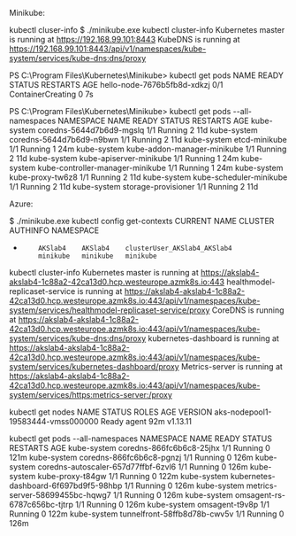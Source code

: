 
Minikube:

kubectl cluser-info
 $ ./minikube.exe kubectl cluster-info
Kubernetes master is running at https://192.168.99.101:8443
KubeDNS is running at https://192.168.99.101:8443/api/v1/namespaces/kube-system/services/kube-dns:dns/proxy

PS C:\Program Files\Kubernetes\Minikube> kubectl get pods
NAME                          READY   STATUS              RESTARTS   AGE
hello-node-7676b5fb8d-xdkzj   0/1     ContainerCreating   0          7s

PS C:\Program Files\Kubernetes\Minikube> kubectl get pods --all-namespaces
NAMESPACE     NAME                               READY   STATUS    RESTARTS   AGE
kube-system   coredns-5644d7b6d9-mgslq           1/1     Running   2          11d
kube-system   coredns-5644d7b6d9-n9bwn           1/1     Running   2          11d
kube-system   etcd-minikube                      1/1     Running   1          24m
kube-system   kube-addon-manager-minikube        1/1     Running   2          11d
kube-system   kube-apiserver-minikube            1/1     Running   1          24m
kube-system   kube-controller-manager-minikube   1/1     Running   1          24m
kube-system   kube-proxy-tw6z8                   1/1     Running   2          11d
kube-system   kube-scheduler-minikube            1/1     Running   2          11d
kube-system   storage-provisioner                1/1     Running   2          11d


Azure:

$ ./minikube.exe kubectl config get-contexts
CURRENT   NAME       CLUSTER    AUTHINFO                      NAMESPACE
*         AKSlab4    AKSlab4    clusterUser_AKSlab4_AKSlab4
          minikube   minikube   minikube
		  


kubectl cluster-info
Kubernetes master is running at https://akslab4-akslab4-1c88a2-42ca13d0.hcp.westeurope.azmk8s.io:443
healthmodel-replicaset-service is running at https://akslab4-akslab4-1c88a2-42ca13d0.hcp.westeurope.azmk8s.io:443/api/v1/namespaces/kube-system/services/healthmodel-replicaset-service/proxy
CoreDNS is running at https://akslab4-akslab4-1c88a2-42ca13d0.hcp.westeurope.azmk8s.io:443/api/v1/namespaces/kube-system/services/kube-dns:dns/proxy
kubernetes-dashboard is running at https://akslab4-akslab4-1c88a2-42ca13d0.hcp.westeurope.azmk8s.io:443/api/v1/namespaces/kube-system/services/kubernetes-dashboard/proxy
Metrics-server is running at https://akslab4-akslab4-1c88a2-42ca13d0.hcp.westeurope.azmk8s.io:443/api/v1/namespaces/kube-system/services/https:metrics-server:/proxy


kubectl get nodes
NAME                                STATUS   ROLES   AGE   VERSION
aks-nodepool1-19583444-vmss000000   Ready    agent   92m   v1.13.11


kubectl get pods --all-namespaces
NAMESPACE     NAME                                    READY   STATUS    RESTARTS   AGE
kube-system   coredns-866fc6b6c8-25jhx                1/1     Running   0          121m
kube-system   coredns-866fc6b6c8-pgnzj                1/1     Running   0          126m
kube-system   coredns-autoscaler-657d77ffbf-6zvl6     1/1     Running   0          126m
kube-system   kube-proxy-t84gw                        1/1     Running   0          122m
kube-system   kubernetes-dashboard-6f697bd9f5-98hbp   1/1     Running   0          126m
kube-system   metrics-server-58699455bc-hqwg7         1/1     Running   0          126m
kube-system   omsagent-rs-6787c656bc-tjtrp            1/1     Running   0          126m
kube-system   omsagent-t9v8p                          1/1     Running   0          122m
kube-system   tunnelfront-58ffb8d78b-cwv5v            1/1     Running   0          126m
